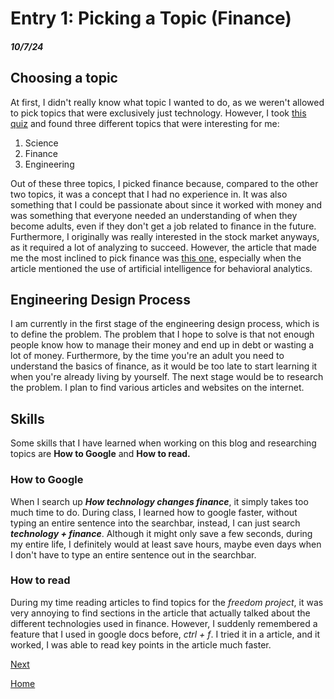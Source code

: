 # Entry 1: Picking a Topic (Finance)
##### 10/7/24

## Choosing a topic
At first, I didn't really know what topic I wanted to do, as we weren't allowed to pick topics that were exclusively just technology. However, I took [this quiz](http://explorecareers.com/career-quiz) and found three different topics that were interesting for me:  
1. Science  
2. Finance
3. Engineering
   
Out of these three topics, I picked finance because, compared to the other two topics, it was a concept that I had no experience in. It was also something that I could be passionate about since it worked with money and was something that everyone needed an understanding of when they become adults, even if they don't get a job related to finance in the future. Furthermore, I originally was really interested in the stock market anyways, as it required a lot of analyzing to succeed. However, the article that made me the most inclined to pick finance was [this one,](https://www.investopedia.com/terms/f/fintech.asp) especially when the article mentioned the use of artificial intelligence for behavioral analytics.

## Engineering Design Process  
I am currently in the first stage of the engineering design process, which is to define the problem. The problem that I hope to solve is that not enough people know how to manage their money and end up in debt or wasting a lot of money. Furthermore, by the time you're an adult you need to understand the basics of finance, as it would be too late to start learning it when you're already living by yourself. The next stage would be to research the problem. I plan to find various articles and websites on the internet.

## Skills  
Some skills that I have learned when working on this blog and researching topics are **How to Google** and **How to read.**

### How to Google  
When I search up **_How technology changes finance_**, it simply takes too much time to do. During class, I learned how to google faster, without typing an entire sentence into the searchbar, instead, I can just search **_technology + finance_**. Although it might only save a few seconds, during my entire life, I definitely would at least save hours, maybe even days when I don't have to type an entire sentence out in the searchbar.
### How to read
During my time reading articles to find topics for the _freedom project_, it was very annoying to find sections in the article that actually talked about the different technologies used in finance. However, I suddenly remembered a feature that I used in google docs before, _ctrl + f_. I tried it in a article, and it worked, I was able to read key points in the article much faster.

[Next](entry02.md)

[Home](../README.md)
